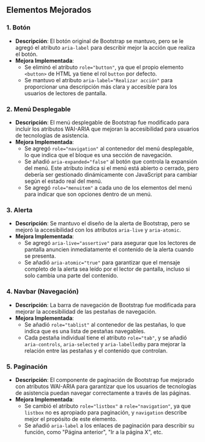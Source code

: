 ## Elementos Mejorados

### 1. **Botón**
- **Descripción**: El botón original de Bootstrap se mantuvo, pero se le agregó el atributo `aria-label` para describir mejor la acción que realiza el botón.
- **Mejora Implementada**:
  - Se eliminó el atributo `role="button"`, ya que el propio elemento `<button>` de HTML ya tiene el rol `button` por defecto.
  - Se mantuvo el atributo `aria-label="Realizar acción"` para proporcionar una descripción más clara y accesible para los usuarios de lectores de pantalla.

### 2. **Menú Desplegable**
- **Descripción**: El menú desplegable de Bootstrap fue modificado para incluir los atributos WAI-ARIA que mejoran la accesibilidad para usuarios de tecnologías de asistencia.
- **Mejora Implementada**:
  - Se agregó `role="navigation"` al contenedor del menú desplegable, lo que indica que el bloque es una sección de navegación.
  - Se añadió `aria-expanded="false"` al botón que controla la expansión del menú. Este atributo indica si el menú está abierto o cerrado, pero debería ser gestionado dinámicamente con JavaScript para cambiar según el estado real del menú.
  - Se agregó `role="menuitem"` a cada uno de los elementos del menú para indicar que son opciones dentro de un menú.

### 3. **Alerta**
- **Descripción**: Se mantuvo el diseño de la alerta de Bootstrap, pero se mejoró la accesibilidad con los atributos `aria-live` y `aria-atomic`.
- **Mejora Implementada**:
  - Se agregó `aria-live="assertive"` para asegurar que los lectores de pantalla anuncien inmediatamente el contenido de la alerta cuando se presenta.
  - Se añadió `aria-atomic="true"` para garantizar que el mensaje completo de la alerta sea leído por el lector de pantalla, incluso si solo cambia una parte del contenido.

### 4. **Navbar (Navegación)**
- **Descripción**: La barra de navegación de Bootstrap fue modificada para mejorar la accesibilidad de las pestañas de navegación.
- **Mejora Implementada**:
  - Se añadió `role="tablist"` al contenedor de las pestañas, lo que indica que es una lista de pestañas navegables.
  - Cada pestaña individual tiene el atributo `role="tab"`, y se añadió `aria-controls`, `aria-selected` y `aria-labelledby` para mejorar la relación entre las pestañas y el contenido que controlan.
  
### 5. **Paginación**
- **Descripción**: El componente de paginación de Bootstrap fue mejorado con atributos WAI-ARIA para garantizar que los usuarios de tecnologías de asistencia puedan navegar correctamente a través de las páginas.
- **Mejora Implementada**:
  - Se cambió el atributo `role="listbox"` a `role="navigation"`, ya que `listbox` no es apropiado para paginación, y `navigation` describe mejor el propósito de este elemento.
  - Se añadió `aria-label` a los enlaces de paginación para describir su función, como "Página anterior", "Ir a la página X", etc.
